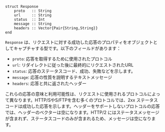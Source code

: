 ```
struct Response
    proto   :: String
    url     :: String
    status  :: Int
    message :: String
    headers :: Vector{Pair{String,String}}
end
```

`Response` は、リクエストに対する成功した応答のプロパティをオブジェクトとしてキャプチャする型です。以下のフィールドがあります：

  * `proto`: 応答を取得するために使用されたプロトコル
  * `url`: リダイレクトに従った後に最終的にリクエストされたURL
  * `status`: 応答のステータスコード、成功、失敗などを示します。
  * `message`: 応答の性質を説明するテキストメッセージ
  * `headers`: 応答と共に返されたヘッダー

これらの応答の意味と利用可能性は、リクエストに使用されるプロトコルによって異なります。HTTP/SやS/FTPを含む多くのプロトコルでは、2xx ステータスコードは成功した応答を示します。ヘッダーをサポートしないプロトコルの応答では、ヘッダーのベクターは空になります。HTTP/2 にはステータスメッセージが含まれず、ステータスコードのみが含まれるため、メッセージは空になります。
